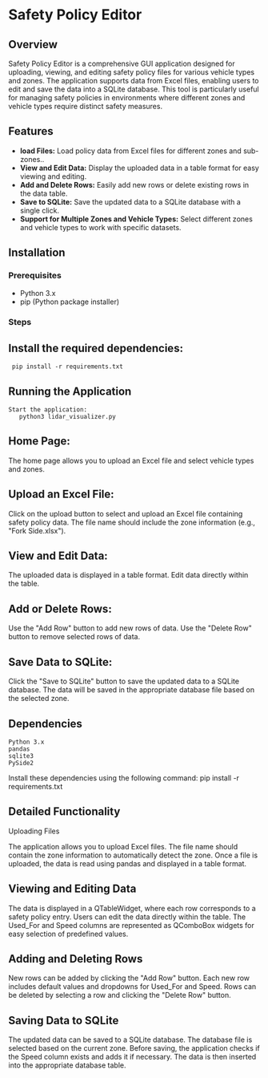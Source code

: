 # Safety Policy Editor

## Overview

Safety Policy Editor is a comprehensive GUI application designed for uploading, viewing, and editing safety policy files for various vehicle types and zones. The application supports data from Excel files, enabling users to edit and save the data into a SQLite database. This tool is particularly useful for managing safety policies in environments where different zones and vehicle types require distinct safety measures.

## Features

- **load Files:** Load policy data from Excel files for different zones and sub-zones..
- **View and Edit Data:** Display the uploaded data in a table format for easy viewing and editing.
- **Add and Delete Rows:** Easily add new rows or delete existing rows in the data table.
- **Save to SQLite:** Save the updated data to a SQLite database with a single click.
- **Support for Multiple Zones and Vehicle Types:** Select different zones and vehicle types to work with specific datasets.


## Installation

### Prerequisites

- Python 3.x
- pip (Python package installer)

### Steps
## Install the required dependencies:
     pip install -r requirements.txt

## Running the Application

    Start the application:
       python3 lidar_visualizer.py

## Home Page:

The home page allows you to upload an Excel file and select vehicle types and zones.

## Upload an Excel File:

Click on the upload button to select and upload an Excel file containing safety policy data.
The file name should include the zone information (e.g., "Fork Side.xlsx").

## View and Edit Data:

The uploaded data is displayed in a table format.
Edit data directly within the table.

## Add or Delete Rows:

Use the "Add Row" button to add new rows of data.
Use the "Delete Row" button to remove selected rows of data.

## Save Data to SQLite:

Click the "Save to SQLite" button to save the updated data to a SQLite database.
The data will be saved in the appropriate database file based on the selected zone.
    
    
## Dependencies

    Python 3.x
    pandas
    sqlite3
    PySide2

Install these dependencies using the following command:
       pip install -r requirements.txt

## Detailed Functionality
Uploading Files

The application allows you to upload Excel files. The file name should contain the zone information to automatically detect the zone.
Once a file is uploaded, the data is read using pandas and displayed in a table format.

## Viewing and Editing Data

The data is displayed in a QTableWidget, where each row corresponds to a safety policy entry.
Users can edit the data directly within the table. The Used_For and Speed columns are represented as QComboBox widgets for easy selection of predefined values.

## Adding and Deleting Rows

New rows can be added by clicking the "Add Row" button. Each new row includes default values and dropdowns for Used_For and Speed.
Rows can be deleted by selecting a row and clicking the "Delete Row" button.

## Saving Data to SQLite

The updated data can be saved to a SQLite database. The database file is selected based on the current zone.
Before saving, the application checks if the Speed column exists and adds it if necessary.
The data is then inserted into the appropriate database table.
